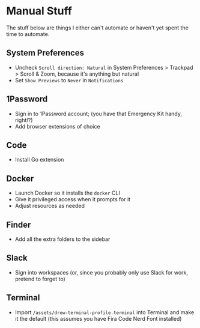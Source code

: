# Manual Stuff

The stuff below are things I either can't automate or haven't yet spent the time to automate.

## System Preferences
- Uncheck `Scroll direction: Natural` in System Preferences > Trackpad > Scroll & Zoom, because it's anything but natural
- Set `Show Previews` to `Never` in `Notifications`

## 1Password
- Sign in to 1Password account; (you have that Emergency Kit handy, right!?)
- Add browser extensions of choice

## Code
- Install Go extension

## Docker
- Launch Docker so it installs the `docker` CLI
- Give it privileged access when it prompts for it
- Adjust resources as needed

## Finder
- Add all the extra folders to the sidebar

## Slack
- Sign into workspaces (or, since you probably only use Slack for work, pretend to forget to)

## Terminal
- Import `/assets/drew-terminal-profile.terminal` into Terminal and make it the default (this assumes you have Fira Code Nerd Font installed)
